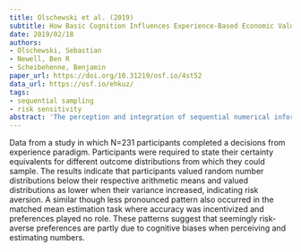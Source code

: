 ```yaml
---
title: Olschewski et al. (2019)
subtitle: How Basic Cognition Influences Experience-Based Economic Valuation
date: 2019/02/18
authors:
- Olschewski, Sebastian
- Newell, Ben R
- Scheibehenne, Benjamin
paper_url: https://doi.org/10.31219/osf.io/4st52
data_url: https://osf.io/ehkuz/
tags:
- sequential sampling
- risk sensitivity
abstract: 'The perception and integration of sequential numerical information is a common cognitive task. It is a prerequisite for experience-based economic choices, but it is usually not part of economic decision theory. To better understand the process of symbolic number integration and its influence on economic behavior, we performed three experimental studies that examined mean estimates and economic valuations of continuous number distributions. The results indicate that participants valued random number distributions below their respective arithmetic means and valued distributions as lower when their variance increased, indicating risk aversion. A similar though less pronounced pattern also occurred in the matched mean estimation task where accuracy was incentivized and preferences played no role. These patterns suggest that seemingly risk-averse preferences are partly due to cognitive biases when perceiving and estimating numbers. In addition, participants apparent economic preference for right-skewed outcome distributions could be attributed mainly to estimation biases. We discuss the extent to which the results can be explained based on a compressed mental number line and different sample weighting models. Finally, a new model that can account for the qualitative data pattern and has stronger overweighting of lower than higher numbers as its core feature is developed. Together, our results indicate that basic cognitive processes in perceiving and integrating number sequences play a key role in understanding experience-based economic behavior.'
---
```


Data from a study in which N=231 participants completed a decisions from experience paradigm. Participants were required to state their certainty equivalents for different outcome distributions from which they could sample. The results indicate that participants valued random number distributions below their respective arithmetic means and valued distributions as lower when their variance increased, indicating risk aversion. A similar though less pronounced pattern also occurred in the matched mean estimation task where accuracy was incentivized and preferences played no role. These patterns suggest that seemingly risk-averse preferences are partly due to cognitive biases when perceiving and estimating numbers.
